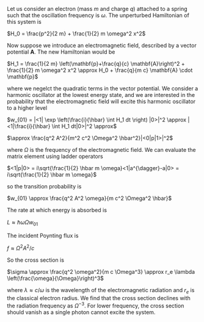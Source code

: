 Let us consider an electron (mass $m$ and charge $q$) attached to a spring such that the oscillation frequency is $\omega$. The unperturbed Hamiltonian of this system is

$H_0 = \frac{p^2}{2 m} + \frac{1}{2} m \omega^2 x^2$

Now suppose we introduce an electromagnetic field, described by a vector potential $\mathbf{A}$. The new Hamiltonian would be

$H_1 = \frac{1}{2 m} \left(\mathbf{p}+\frac{q}{c} \mathbf{A}\right)^2 + \frac{1}{2} m \omega^2 x^2 \approx H_0 + \frac{q}{m c} \mathbf{A} \cdot \mathbf{p}$

where we negelct the quadratic terms in the vector potential. We consider a harmonic oscillator at the lowest energy state, and we are interested in the probability that the electromagnetic field will excite this harmonic oscillator to a higher level

$w_{01} = |<1| \exp \left(\frac{i}{\hbar} \int H_1 dt \right) |0>|^2 \approx |<1|\frac{i}{\hbar} \int H_1 dt|0>|^2 \approx$

$\approx \frac{q^2 A^2}{m^2 c^2 \Omega^2 \hbar^2}|<0|p|1>|^2$

where $\Omega$ is the frequency of the electromagnetic field. We can evaluate the matrix element using ladder operators

$<1|p|0> = i\sqrt{\frac{1}{2} \hbar m \omega}<1|a^{\dagger}-a|0> = i\sqrt{\frac{1}{2} \hbar m \omega}$

so the transition probability is

$w_{01} \approx \frac{q^2 A^2 \omega}{m c^2 \Omega^2 \hbar}$

The rate at which energy is absorbed is

$L \approx \hbar \omega \Omega w_{01}$

The incident Poynting flux is

$f \approx \Omega^2 A^2/c$

So the cross section is

$\sigma \approx \frac{q^2 \omega^2}{m c \Omega^3} \approx r_e \lambda \left(\frac{\omega}{\Omega}\right)^3$

where $\lambda \approx c/\omega$ is the wavelength of the electromagnetic radiation and $r_e$ is the classical electron radius. We find that the cross section declines with the radiation frequency as $\Omega^{-3}$. For lower frequency, the cross section should vanish as a single photon cannot excite the system.